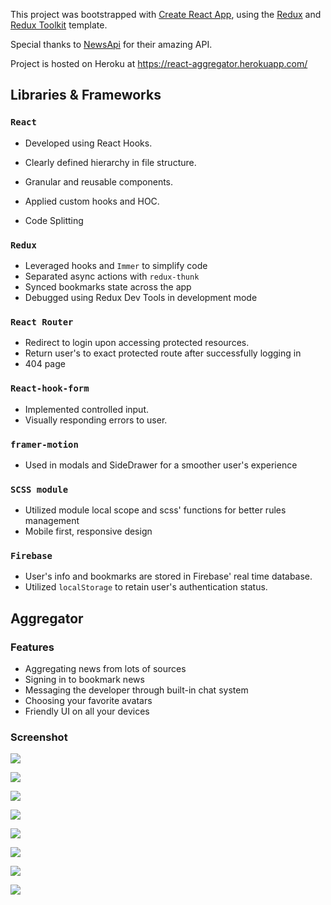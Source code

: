 This project was bootstrapped with [Create React App](https://github.com/facebook/create-react-app), using the [Redux](https://redux.js.org/) and [Redux Toolkit](https://redux-toolkit.js.org/) template.

Special thanks to [NewsApi](https://newsapi.org/) for their amazing API.

Project is hosted on Heroku at https://react-aggregator.herokuapp.com/

## Libraries & Frameworks

### `React`

- Developed using React Hooks.

- Clearly defined hierarchy in file structure.

- Granular and reusable components.

- Applied custom hooks and HOC. 
- Code Splitting

### `Redux`

- Leveraged hooks and `Immer` to simplify code
- Separated async actions with `redux-thunk`
- Synced bookmarks state across the app
- Debugged using Redux Dev Tools in development mode

### `React Router`

- Redirect to login upon accessing protected resources.
- Return user's to exact protected route after successfully logging in
- 404 page

### `React-hook-form`

- Implemented controlled input.
- Visually responding  errors to user.

### `framer-motion`

- Used in modals and SideDrawer for a smoother user's experience

### `SCSS module`

- Utilized module local scope and scss' functions for better rules management
- Mobile first, responsive design

### `Firebase`

- User's info and bookmarks are stored in Firebase' real time database.
- Utilized `localStorage` to retain user's authentication status.



## Aggregator

### Features

- Aggregating news from lots of sources
- Signing in to bookmark news
- Messaging the developer through built-in chat system
- Choosing your favorite avatars
- Friendly UI on all your devices

### Screenshot

![](sceenshots/ss1.png)



![](sceenshots/ss2.png)



![](sceenshots/ss3)



![](sceenshots/ss4.png)



![](sceenshots/ss5.png)



![](sceenshots/ss6.png)



![](sceenshots/ss7.png)



![](sceenshots/ss8.png)


